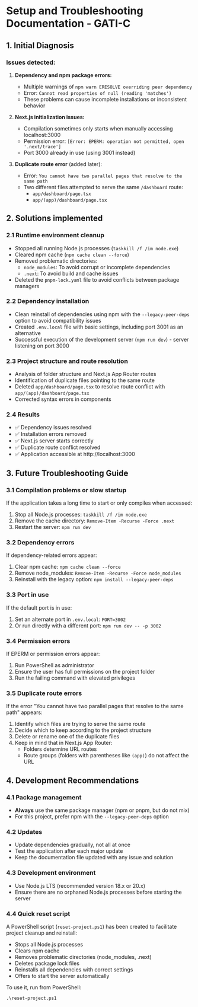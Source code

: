 # Setup and Troubleshooting Documentation - GATI-C

## 1. Initial Diagnosis

### Issues detected:

1. **Dependency and npm package errors:**
   - Multiple warnings of `npm warn ERESOLVE overriding peer dependency`
   - Error: `Cannot read properties of null (reading 'matches')`
   - These problems can cause incomplete installations or inconsistent behavior

2. **Next.js initialization issues:**
   - Compilation sometimes only starts when manually accessing localhost:3000
   - Permission error: `[Error: EPERM: operation not permitted, open '.next/trace']`
   - Port 3000 already in use (using 3001 instead)

3. **Duplicate route error** (added later):
   - Error: `You cannot have two parallel pages that resolve to the same path`
   - Two different files attempted to serve the same `/dashboard` route:
     - `app/dashboard/page.tsx`
     - `app/(app)/dashboard/page.tsx`

## 2. Solutions implemented

### 2.1 Runtime environment cleanup
- Stopped all running Node.js processes (`taskkill /f /im node.exe`)
- Cleared npm cache (`npm cache clean --force`)
- Removed problematic directories:
  - `node_modules`: To avoid corrupt or incomplete dependencies
  - `.next`: To avoid build and cache issues
- Deleted the `pnpm-lock.yaml` file to avoid conflicts between package managers

### 2.2 Dependency installation
- Clean reinstall of dependencies using npm with the `--legacy-peer-deps` option to avoid compatibility issues
- Created `.env.local` file with basic settings, including port 3001 as an alternative
- Successful execution of the development server (`npm run dev`) - server listening on port 3000

### 2.3 Project structure and route resolution
- Analysis of folder structure and Next.js App Router routes
- Identification of duplicate files pointing to the same route
- Deleted `app/dashboard/page.tsx` to resolve route conflict with `app/(app)/dashboard/page.tsx`
- Corrected syntax errors in components

### 2.4 Results
- ✅ Dependency issues resolved
- ✅ Installation errors removed
- ✅ Next.js server starts correctly
- ✅ Duplicate route conflict resolved
- ✅ Application accessible at http://localhost:3000

## 3. Future Troubleshooting Guide

### 3.1 Compilation problems or slow startup
If the application takes a long time to start or only compiles when accessed:
1. Stop all Node.js processes: `taskkill /f /im node.exe`
2. Remove the cache directory: `Remove-Item -Recurse -Force .next`
3. Restart the server: `npm run dev`

### 3.2 Dependency errors
If dependency-related errors appear:
1. Clear npm cache: `npm cache clean --force`
2. Remove node_modules: `Remove-Item -Recurse -Force node_modules`
3. Reinstall with the legacy option: `npm install --legacy-peer-deps`

### 3.3 Port in use
If the default port is in use:
1. Set an alternate port in `.env.local`: `PORT=3002`
2. Or run directly with a different port: `npm run dev -- -p 3002`

### 3.4 Permission errors
If EPERM or permission errors appear:
1. Run PowerShell as administrator
2. Ensure the user has full permissions on the project folder
3. Run the failing command with elevated privileges

### 3.5 Duplicate route errors
If the error "You cannot have two parallel pages that resolve to the same path" appears:
1. Identify which files are trying to serve the same route
2. Decide which to keep according to the project structure
3. Delete or rename one of the duplicate files
4. Keep in mind that in Next.js App Router:
   - Folders determine URL routes
   - Route groups (folders with parentheses like `(app)`) do not affect the URL

## 4. Development Recommendations

### 4.1 Package management
- **Always** use the same package manager (npm or pnpm, but do not mix)
- For this project, prefer npm with the `--legacy-peer-deps` option

### 4.2 Updates
- Update dependencies gradually, not all at once
- Test the application after each major update
- Keep the documentation file updated with any issue and solution

### 4.3 Development environment
- Use Node.js LTS (recommended version 18.x or 20.x)
- Ensure there are no orphaned Node.js processes before starting the server

### 4.4 Quick reset script
A PowerShell script (`reset-project.ps1`) has been created to facilitate project cleanup and reinstall:
- Stops all Node.js processes
- Clears npm cache
- Removes problematic directories (node_modules, .next)
- Deletes package lock files
- Reinstalls all dependencies with correct settings
- Offers to start the server automatically

To use it, run from PowerShell:
```
.\reset-project.ps1
```

